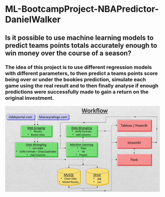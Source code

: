 # ML-BootcampProject-NBAPredictor-DanielWalker
## Is it possible to use machine learning models to predict teams points totals accurately enough to win money over the course of a season?
### The idea of this project is to use different regression models with different parameters, to then predict a teams points score being over or under the bookies prediction, simulate each game using the real result and to then finally analyse if enough predictions were successfully made to gain a return on the original investment.

![alt text](https://github.com/danwalk/ML-Project-NBA-Predictor/blob/main/resources/Project%20Workflow.jpg?raw=true)

